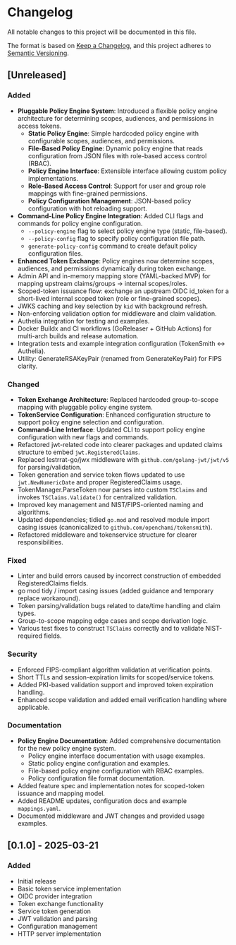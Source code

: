 <!--
Copyright © 2025 OpenCHAMI a Series of LF Projects, LLC

SPDX-License-Identifier: MIT
-->

# Changelog

All notable changes to this project will be documented in this file.

The format is based on [Keep a Changelog](https://keepachangelog.com/en/1.0.0/),
and this project adheres to [Semantic Versioning](https://semver.org/spec/v2.0.0.html).

## [Unreleased]

### Added
- **Pluggable Policy Engine System**: Introduced a flexible policy engine architecture for determining scopes, audiences, and permissions in access tokens.
  - **Static Policy Engine**: Simple hardcoded policy engine with configurable scopes, audiences, and permissions.
  - **File-Based Policy Engine**: Dynamic policy engine that reads configuration from JSON files with role-based access control (RBAC).
  - **Policy Engine Interface**: Extensible interface allowing custom policy implementations.
  - **Role-Based Access Control**: Support for user and group role mappings with fine-grained permissions.
  - **Policy Configuration Management**: JSON-based policy configuration with hot reloading support.
- **Command-Line Policy Engine Integration**: Added CLI flags and commands for policy engine configuration.
  - `--policy-engine` flag to select policy engine type (static, file-based).
  - `--policy-config` flag to specify policy configuration file path.
  - `generate-policy-config` command to create default policy configuration files.
- **Enhanced Token Exchange**: Policy engines now determine scopes, audiences, and permissions dynamically during token exchange.
- Admin API and in-memory mapping store (YAML-backed MVP) for mapping upstream claims/groups → internal scopes/roles.
- Scoped-token issuance flow: exchange an upstream OIDC id_token for a short-lived internal scoped token (role or fine-grained scopes).
- JWKS caching and key selection by `kid` with background refresh.
- Non-enforcing validation option for middleware and claim validation.
- Authelia integration for testing and examples.
- Docker Buildx and CI workflows (GoReleaser + GitHub Actions) for multi-arch builds and release automation.
- Integration tests and example integration configuration (TokenSmith ↔ Authelia).
- Utility: GenerateRSAKeyPair (renamed from GenerateKeyPair) for FIPS clarity.

### Changed
- **Token Exchange Architecture**: Replaced hardcoded group-to-scope mapping with pluggable policy engine system.
- **TokenService Configuration**: Enhanced configuration structure to support policy engine selection and configuration.
- **Command-Line Interface**: Updated CLI to support policy engine configuration with new flags and commands.
- Refactored jwt-related code into clearer packages and updated claims structure to embed `jwt.RegisteredClaims`.
- Replaced lestrrat-go/jwx middleware with `github.com/golang-jwt/jwt/v5` for parsing/validation.
- Token generation and service token flows updated to use `jwt.NewNumericDate` and proper RegisteredClaims usage.
- TokenManager.ParseToken now parses into custom `TSClaims` and invokes `TSClaims.Validate()` for centralized validation.
- Improved key management and NIST/FIPS-oriented naming and algorithms.
- Updated dependencies; tidied `go.mod` and resolved module import casing issues (canonicalized to `github.com/openchami/tokensmith`).
- Refactored middleware and tokenservice structure for clearer responsibilities.

### Fixed
- Linter and build errors caused by incorrect construction of embedded RegisteredClaims fields.
- go mod tidy / import casing issues (added guidance and temporary replace workaround).
- Token parsing/validation bugs related to date/time handling and claim types.
- Group-to-scope mapping edge cases and scope derivation logic.
- Various test fixes to construct `TSClaims` correctly and to validate NIST-required fields.

### Security
- Enforced FIPS-compliant algorithm validation at verification points.
- Short TTLs and session-expiration limits for scoped/service tokens.
- Added PKI-based validation support and improved token expiration handling.
- Enhanced scope validation and added email verification handling where applicable.

### Documentation
- **Policy Engine Documentation**: Added comprehensive documentation for the new policy engine system.
  - Policy engine interface documentation with usage examples.
  - Static policy engine configuration and examples.
  - File-based policy engine configuration with RBAC examples.
  - Policy configuration file format documentation.
- Added feature spec and implementation notes for scoped-token issuance and mapping model.
- Added README updates, configuration docs and example `mappings.yaml`.
- Documented middleware and JWT changes and provided usage examples.

## [0.1.0] - 2025-03-21

### Added
- Initial release
- Basic token service implementation
- OIDC provider integration
- Token exchange functionality
- Service token generation
- JWT validation and parsing
- Configuration management
- HTTP server implementation